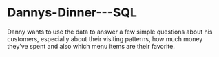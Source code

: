 # Dannys-Dinner---SQL
Danny wants to use the data to answer a few simple questions about his customers, especially about their visiting patterns, how much money they’ve spent and also which menu items are their favorite.
